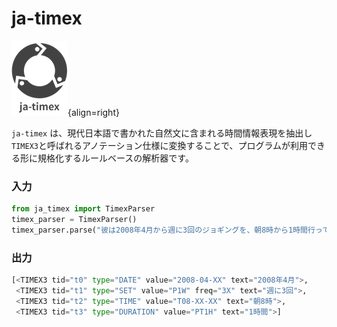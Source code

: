 # ja-timex

![logo](img/logo_title_34_small.png){align=right}

`ja-timex` は、現代日本語で書かれた自然文に含まれる時間情報表現を抽出し`TIMEX3`と呼ばれるアノテーション仕様に変換することで、プログラムが利用できる形に規格化するルールベースの解析器です。

### 入力

```python
from ja_timex import TimexParser
timex_parser = TimexParser()
timex_parser.parse("彼は2008年4月から週に3回のジョギングを、朝8時から1時間行ってきた")
```

### 出力

```python
[<TIMEX3 tid="t0" type="DATE" value="2008-04-XX" text="2008年4月">,
 <TIMEX3 tid="t1" type="SET" value="P1W" freq="3X" text="週に3回">,
 <TIMEX3 tid="t2" type="TIME" value="T08-XX-XX" text="朝8時">,
 <TIMEX3 tid="t3" type="DURATION" value="PT1H" text="1時間">]
```
